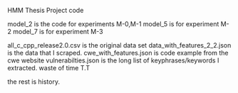 HMM Thesis Project code 

model_2 is the code for experiments M-0,M-1
model_5 is for experiment M-2
model_7 is for experiment M-3

all_c_cpp_release2.0.csv is the original data set
data_with_features_2_2.json is the data that I scraped. 
cwe_with_features.json is code example from the cwe website 
vulnerabilties.json is the long list of keyphrases/keywords I extracted. waste of time T.T 

the rest is history.
